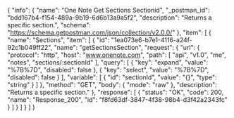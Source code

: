 {
  "info": {
    "name": "One Note Get Sections Sectionid",
    "_postman_id": "bdd167b4-f154-489a-9b19-6d6b13a9a5f2",
    "description": "Returns a specific section.",
    "schema": "https://schema.getpostman.com/json/collection/v2.0.0/"
  },
  "item": [
    {
      "name": "Sections",
      "item": [
        {
          "id": "1ea073e6-b7e1-4116-a24f-92c1b049ff22",
          "name": "getSectionsSection",
          "request": {
            "url": {
              "protocol": "http",
              "host": "www.onenote.com",
              "path": [
                "api",
                "v1.0",
                "me",
                "notes",
                "sections/:sectionId"
              ],
              "query": [
                {
                  "key": "expand",
                  "value": "%7B%7D",
                  "disabled": false
                },
                {
                  "key": "select",
                  "value": "%7B%7D",
                  "disabled": false
                }
              ],
              "variable": [
                {
                  "id": "sectionId",
                  "value": "{}",
                  "type": "string"
                }
              ]
            },
            "method": "GET",
            "body": {
              "mode": "raw"
            },
            "description": "Returns a specific section."
          },
          "response": [
            {
              "status": "OK",
              "code": 200,
              "name": "Response_200",
              "id": "f8fd63df-3847-4f38-98b4-d3f42a2343fc"
            }
          ]
        }
      ]
    }
  ]
}